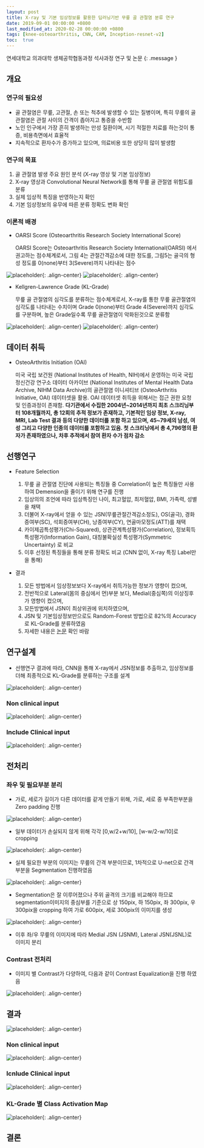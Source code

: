 ```yaml
---
layout: post
title: X-ray 및 기본 임상정보를 활용한 딥러닝기반 무릎 골 관절염 분류 연구
date: 2019-09-01 00:00:00 +0800
last_modified_at: 2020-02-28 00:00:00 +0800
tags: [knee-osteoarthritis, CNN, CAM, Inception-resnet-v2]
toc:  true
---
```


연세대학교 의과대학 생체공학협동과정 석사과정 연구 및 논문
{: .message }
## 개요

### 연구의 필요성
- 골 관절염은 무릎, 고관절, 손 또는 척추에 발생할 수 있는 질병이며, 특히 무릎의 골 관절염은 관절 사이의 간격이 좁아지고 통증을 수반함
- 노인 인구에서 가장 흔히 발생하는 만성 질환이며, 시기 적절한 치료를 하는것이 통증, 비용측면에서 효율적
- 지속적으로 환자수가 증가하고 있으며, 의료비용 또한 상당히 많이 발생함

### 연구의 목표
1. 골 관절염 발생 주요 원인 분석 (X-ray 영상 및 기본 임상정보)
2. X-ray 영상과 Convolutional Neural Network를 통해 무릎 골 관절염 위험도를 분류
3. 실제 임상적 특징을 반영하는지 확인
4. 기본 임상정보의 유무에 따른 분류 정확도 변화 확인

### 이론적 배경
- OARSI Score (Osteoarthritis Research Society International Score)

  OARSI Score는 Osteoarthritis Research Society International(OARSI) 에서 권고하는 점수체계로서, 그림 4는 관절간격감소에 대한 정도를, 그림5는 골극의 형성 정도를 0(none)부터 3(Severe)까지 나타내는 점수

![placeholder](https://user-images.githubusercontent.com/82125326/138992468-96e6a4cf-c2bd-4d58-8001-b4d111276077.png "Large example image"){: .align-center}
![placeholder](https://user-images.githubusercontent.com/82125326/138992471-fefa706f-c916-4486-aa18-bb5f20f6f984.png "Large example image"){: .align-center}

- Kellgren-Lawrence Grade (KL-Grade)

  무릎 골 관절염의 심각도를 분류하는 점수체계로서, X-ray를 통한 무릎 골관절염의 심각도를 나타내는 수치이며 Grade 0(none)부터 Grade 4(Severe)까지 심각도를 구분하며, 높은 Grade일수록 무릎 골관절염이 악화된것으로 분류함
  
![placeholder](https://user-images.githubusercontent.com/82125326/138992346-d84ef06f-08d8-4be3-b9e4-bfbe24a73337.png "Large example image"){: .align-center}
![placeholder](https://user-images.githubusercontent.com/82125326/138992358-906f9029-74bd-43dc-8b31-7342763c6966.png "Large example image"){: .align-center}

## 데이터 취득 
- OsteoArthritis Initiation (OAI) 

  미국 국립 보건원 (National Institutes of Health, NIH)에서 운영하는 미국 국립 정신건강 연구소 데이터 아카이브 (National Institutes of Mental Health Data Archive, NIHM Data Archive)의 골관절염 이니셔티브 (OsteoArthritis Initiative, OAI) 데이터셋을 활용. OAI 데이터셋 취득을 위해서는 접근 권한 요청 및 인증과정이 존재함. **다기관에서 수집한 2004년~2014년까지 최초 스크리닝부터 108개월까지, 총 12회의 추적 정보가 존재하고, 기본적인 임상 정보, X-ray, MRI, Lab Test 결과 등의 다양한 데이터를 포함 하고 있으며, 45~79세의 남성, 여성 그리고 다양한 인종의 데이터를 포함하고 있음. 첫 스크리닝에서 총 4,796명의 환자가 존재하였으나, 차후 추적에서 참여 환자 수가 점차 감소**

## 선행연구
- Feature Selection

  1. 무릎 골 관절염 진단에 사용되는 특징들 중 Correlation이 높은 특징들만 사용하여 Demension을 줄이기 위해 연구를 진행 
  2. 임상의의 조언에 따라 임상특징인 나이, 최고혈압, 최저혈압, BMI, 가족력, 성별을 채택
  3. 더불어 X-ray에서 얻을 수 있는 JSN(무릎관절간격감소정도), OS(골극), 경화증여부(SC), 석회증여부(CH), 낭종여부(CY), 연골마모정도(ATT)를 채택
  4. 카이제곱특성평가(Chi-Squared), 상관관계특성평가(Correlation), 정보획득 특성평가(Information Gain), 대칭불확실성 특성평가(Symmetric Uncertainty) 로 비교
  5. 이후 선정된 특징들을 통해 분류 정확도 비교 (CNN 없이, X-ray 특징 Label만을 통해)

- 결과

  1. 모든 방법에서 임상정보보다 X-ray에서 취득가능한 정보가 영향이 컸으며,
  2. 전반적으로 Lateral(몸의 중심에서 먼)부분 보다, Medial(중심쪽)의 이상징후가 영향이 컸으며,
  3. 모든방법에서 JSN이 최상위권에 위치하였으며,
  4. JSN 및 기본임상정보만으로도 Random-Forest 방법으로 82%의 Accuracy로 KL-Grade를 분류하였음
  5. 자세한 내용은 [논문](https://ir.ymlib.yonsei.ac.kr/handle/22282913/179009) 확인 바람

## 연구설계
- 선행연구 결과에 따라, CNN을 통해 X-ray에서 JSN정보를 추출하고, 임상정보를 더해 최종적으로 KL-Grade를 분류하는 구조를 설계

![placeholder](https://user-images.githubusercontent.com/82125326/141040509-6c45efb5-3c63-4190-9710-29e388ef85a6.png "Large example image"){: .align-center}

### Non clinical input
![placeholder](https://user-images.githubusercontent.com/82125326/141040350-2a83498b-255b-4a85-94f9-badfc5ed2a2a.png "Large example image"){: .align-center}

### Include Clinical input
![placeholder](https://user-images.githubusercontent.com/82125326/141040359-2a77d144-7c31-479a-b74c-4c33f1b7398c.png "Large example image"){: .align-center}


## 전처리

### 좌우 및 필요부분 분리
- 가로, 세로가 길이가 다른 데이터를 같게 만들기 위해, 가로, 세로 중 부족한부분을 Zero padding 진행 

![placeholder](https://user-images.githubusercontent.com/82125326/141220621-edd284cb-9209-44ec-9896-034d71c8d870.png "Large example image"){: .align-center}
- 일부 데이터가 손실되지 않게 위해 각각 [0,w/2+w/10], [w-w/2-w/10]로 cropping

![placeholder](https://user-images.githubusercontent.com/82125326/141220712-db70aedf-fe10-4f7b-9255-f6585616bfab.png "Large example image"){: .align-center}
- 실제 필요한 부분의 이미지는 무릎의 간격 부분이므로, 1차적으로 U-net으로 간격부분을 Segmentation 진행하였음

![placeholder](https://user-images.githubusercontent.com/82125326/141220889-ade86cea-af40-4598-8812-24ff997382f0.png  "Large example image"){: .align-center}
- Segmentation은 잘 이루어졌으나 주위 골격의 크기를 비교해야 하므로 segmentation이미지의 중심부를 기준으로 상 150pix, 하 150pix, 좌 300pix, 우 300pix을 cropping 하여 가로 600pix, 세로 300pix의 이미지를 생성

![placeholder](https://user-images.githubusercontent.com/82125326/141220982-5f4ef58b-0323-4a95-8740-fed0934e03bf.png "Large example image"){: .align-center}
- 이후 좌/우 무릎의 이미지에 따라 Medial JSN (JSNM), Lateral JSN(JSNL)로 이미지 분리


### Contrast 전처리
- 이미지 별 Contrast가 다양하여, 다음과 같이 Contrast Equalization을 진행 하였음

![placeholder](https://user-images.githubusercontent.com/82125326/141221268-0568b1c2-cdf2-4ada-b0a1-0883ada5b572.png "Large example image"){: .align-center}

## 결과

![placeholder](https://user-images.githubusercontent.com/82125326/141229392-39f8505a-c0f6-40cf-9c87-d3624dbbb467.png "Large example image"){: .align-center}

### Non clinical input

![placeholder](https://user-images.githubusercontent.com/82125326/141040752-d7020f3b-2781-4e94-8cd6-1a7495e85233.png "Large example image"){: .align-center}

### Icnlude Clinical input

![placeholder](https://user-images.githubusercontent.com/82125326/141040768-89df59de-8d48-400a-ab66-128d1c278a0f.png "Large example image"){: .align-center}

### KL-Grade 별 Class Activation Map

![placeholder](https://user-images.githubusercontent.com/82125326/141229087-4cb5d650-9f99-4e9b-b446-5676d7130217.png "Large example image"){: .align-center}

## 결론

